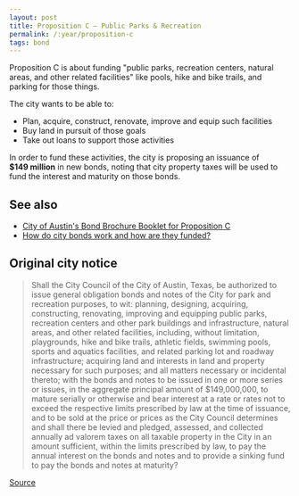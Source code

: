 ```yaml
---
layout: post
title: Proposition C – Public Parks & Recreation
permalink: /:year/proposition-c
tags: bond
---
```


Proposition C is about funding "public parks, recreation centers, natural areas,
and other related facilities" like pools, hike and bike trails, and parking for
those things.

The city wants to be able to:

* Plan, acquire, construct, renovate, improve and equip such facilities
* Buy land in pursuit of those goals
* Take out loans to support those activities

In order to fund these activities, the city is proposing an issuance
of <nobr><strong>$149 million</strong></nobr> in new bonds, noting that city
property taxes will be used to fund the interest and maturity on those bonds.

## See also

* [City of Austin's Bond Brochure Booklet for Proposition C](http://www.austintexas.gov/sites/default/files/files/Finance/CFO/2018-Bond/Prop_C_Parks_and_Recreation.pdf)
* [How do city bonds work and how are they funded?](/learn/municipal-bonds/)

## Original city notice

> Shall the City Council of the City of Austin, Texas, be authorized to issue
> general obligation bonds and notes of the City for park and recreation
> purposes, to wit: planning, designing, acquiring, constructing, renovating,
> improving and equipping public parks, recreation centers and other park
> buildings and infrastructure, natural areas, and other related facilities,
> including, without limitation, playgrounds, hike and bike trails, athletic
> fields, swimming pools, sports and aquatics facilities, and related parking
> lot and roadway infrastructure; acquiring land and interests in land and
> property necessary for such purposes; and all matters necessary or incidental
> thereto; with the bonds and notes to be issued in one or more series or
> issues, in the aggregate principal amount of $149,000,000, to mature serially
> or otherwise and bear interest at a rate or rates not to exceed the respective
> limits prescribed by law at the time of issuance, and to be sold at the price
> or prices as the City Council determines and shall there be levied and
> pledged, assessed, and collected annually ad valorem taxes on all taxable
> property in the City in an amount sufficient, within the limits prescribed by
> law, to pay the annual interest on the bonds and notes and to provide a
> sinking fund to pay the bonds and notes at maturity?

<p class="source"><a href="https://www.austintexas.gov/edims/document.cfm?id=307013">Source</a></p>
